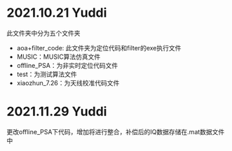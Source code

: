 # 2021.10.21 Yuddi

此文件夹中分为五个文件夹

- aoa+filter_code: 此文件夹为定位代码和filter的exe执行文件
- MUSIC：MUSIC算法仿真文件
- offline_PSA：为非实时定位代码文件
- test：为测试算法文件
- xiaozhun_7.26：为天线校准代码文件

# 2021.11.29 Yuddi

更改offline_PSA下代码，增加将进行整合，补偿后的IQ数据存储在.mat数据文件中
